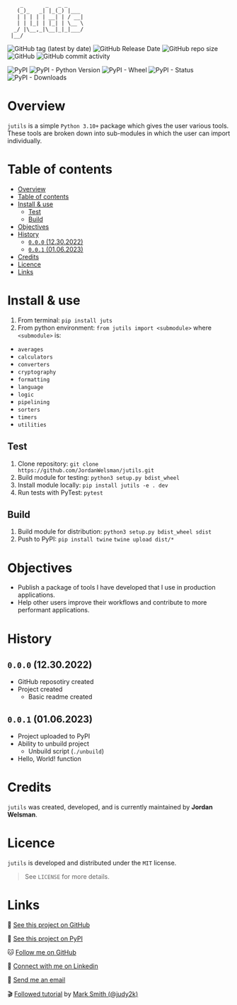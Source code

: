```ascii
    _       _   _ _     
   (_)_   _| |_(_) |___ 
   | | | | | __| | / __|
   | | |_| | |_| | \__ \
  _/ |\__,_|\__|_|_|___/
 |__/                                                     
```

![GitHub tag (latest by date)](https://img.shields.io/github/v/tag/JordanWelsman/jutils)
![GitHub Release Date](https://img.shields.io/github/release-date/JordanWelsman/jutils)
![GitHub repo size](https://img.shields.io/github/repo-size/JordanWelsman/jutils)
![GitHub](https://img.shields.io/github/license/JordanWelsman/jutils)
![GitHub commit activity](https://img.shields.io/github/commit-activity/m/JordanWelsman/jutils)

![PyPI](https://img.shields.io/pypi/v/jutl)
![PyPI - Python Version](https://img.shields.io/pypi/pyversions/jutl)
![PyPI - Wheel](https://img.shields.io/pypi/wheel/jutl)
![PyPI - Status](https://img.shields.io/pypi/status/jutl)
![PyPI - Downloads](https://img.shields.io/pypi/dm/jutl)

# Overview

`jutils` is a simple `Python 3.10+` package which gives the user various tools. These tools are broken down into sub-modules in which the user can import individually.

# Table of contents

- [Overview](#overview)
- [Table of contents](#table-of-contents)
- [Install \& use](#install--use)
  - [Test](#test)
  - [Build](#build)
- [Objectives](#objectives)
- [History](#history)
  - [`0.0.0` (12.30.2022)](#000-12302022)
  - [`0.0.1` (01.06.2023)](#001-01062023)
- [Credits](#credits)
- [Licence](#licence)
- [Links](#links)

# Install & use

1. From terminal: `pip install juts`
2. From python environment: `from jutils import <submodule>` where `<submodule>` is:

- `averages`
- `calculators`
- `converters`
- `cryptography`
- `formatting`
- `language`
- `logic`
- `pipelining`
- `sorters`
- `timers`
- `utilities`

## Test

1. Clone repository: `git clone https://github.com/JordanWelsman/jutils.git`
2. Build module for testing: `python3 setup.py bdist_wheel`
3. Install module locally: `pip install jutils -e . dev`
4. Run tests with PyTest: `pytest`

## Build

1. Build module for distribution: `python3 setup.py bdist_wheel sdist`
2. Push to PyPI: `pip install twine` `twine upload dist/*`

# Objectives

- Publish a package of tools I have developed that I use in production applications.
- Help other users improve their workflows and contribute to more performant applications.

# History

## `0.0.0` (12.30.2022)

- GitHub reposotiry created
- Project created
	- Basic readme created

## `0.0.1` (01.06.2023)

- Project uploaded to PyPI
- Ability to unbuild project
    - Unbuild script (`./unbuild`)
- Hello, World! function

# Credits

`jutils` was created, developed, and is currently maintained by **Jordan Welsman**.

# Licence

`jutils` is developed and distributed under the `MIT` license.
> See `LICENSE` for more details.

# Links

:file_folder: [See this project on GitHub](https://github.com/JordanWelsman/jutils/)

:gift: [See this project on PyPI](https://pypi.org/project/jutl/)

:cat: [Follow me on GitHub](https://github.com/JordanWelsman/)

:briefcase: [Connect with me on Linkedin](https://linkedin.com/in/JordanWelsman/)

:email: [Send me an email](mailto:jordan.welsman@outlook.com)

:clapper: [Followed tutorial](https://www.youtube.com/watch?v=GIF3LaRqgXo/) by [Mark Smith (@judy2k)](https://twitter.com/judy2k/)
